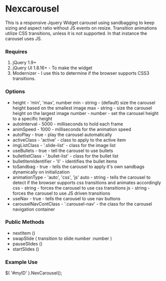 # Nexcarousel

This is a responsive Jquery Widget carousel using sandbagging to keep sizing and aspect ratio without JS events on resize. Transition animations utilize CSS transitions, unless it is not supported. In that instance the carousel uses JS.

### Requires
1. jQuery 1.9+
2. jQuery UI 1.8.16+ - To make the widget
3. Modernizer - I use this to determine if the browser supports CSS3 transitions.

### Options
* height - 'min', 'max', number
	min - string - (default) size the carousel height based on the smallest image
	max - string - size the carousel height on the largest image
	number - number - set the carousel height to a specific height
* autoInterval - 5000 - milliseconds to hold each frame
* animSpeed - 1000 - milliseconds for the animation speed
* autoPlay - true - play the carousel automatically
* activeClass - 'active' - class to apply to the active item
* imgListClass - '.slide-list' - class for the image list
* useBullets - true - tell the carousel to use bullets
* bulletlistClass - '.bullet-list' - class for the bullet list
* bulletItemIdentifier - 'li' - identifies the bullet items
* toSandbag - true - tells the carousel to apply it's own sandbags dynamically on initialization
* animationType - 'auto', 'css', 'js'
	auto - string - tells the carousel to detect if the browser supports css transitions and animates accordingly
	css - string - forces the carousel to use css transitions
	js - string - forces the carousel to use JS driven transitions
* useNav - true - tells the carousel to use nav buttons
* carouselNavContClass - '.carousel-nav' - the class for the carousel navigation container

### Public Methods
* nextItem ()
* swapSlide ( transition to slide number :number )
* pauseSlides ()
* startSlides ()

### Example Use
$( '#myID' ).NexCarousel();